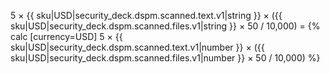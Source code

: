 5 × {{ sku|USD|security_deck.dspm.scanned.text.v1|string }} × ({{ sku|USD|security_deck.dspm.scanned.files.v1|string }} × 50 / 10,000) = {% calc [currency=USD] 5 × {{ sku|USD|security_deck.dspm.scanned.text.v1|number }} × ({{ sku|USD|security_deck.dspm.scanned.files.v1|number }} × 50 / 10,000) %}